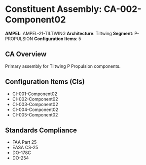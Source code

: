 # Constituent Assembly: CA-002-Component02

**AMPEL**: AMPEL-21-TILTWING
**Architecture**: Tiltwing
**Segment**: P-PROPULSION
**Configuration Items**: 5

## CA Overview
Primary assembly for Tiltwing P Propulsion components.

## Configuration Items (CIs)
- CI-001-Component02
- CI-002-Component02
- CI-003-Component02
- CI-004-Component02
- CI-005-Component02

## Standards Compliance
- FAA Part 25
- EASA CS-25
- DO-178C
- DO-254
